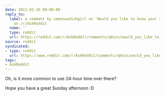 ```yaml
---
date: 2012-02-26 00:00:00
reply_to:
  label: a comment by someswedishgirl on 'Would you like to know your reddit stats?'
    on /r/AskReddit
  name: ''
  type: reddit
  url: https://reddit.com/r/AskReddit/comments/q6nzx/would_you_like_to_know_your_reddit_stats/c3v5mi8/
source: reddit
syndicated:
- type: reddit
  url: https://www.reddit.com/r/AskReddit/comments/q6nzx/would_you_like_to_know_your_reddit_stats/c3v5nf2/
tags:
- AskReddit
---
```


Oh, is it more common to use 24-hour time over there?

Hope you have a great Sunday afternoon :D